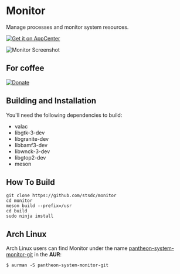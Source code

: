# Monitor
Manage processes and monitor system resources.

[![Get it on AppCenter](https://appcenter.elementary.io/badge.svg)](https://appcenter.elementary.io/com.github.stsdc.monitor)

![Monitor Screenshot](https://github.com/stsdc/monitor/raw/master/data/com.github.stsdc.monitor.screenshot.png)

## For coffee
[![Donate](https://img.shields.io/badge/Donate-PayPal-green.svg)](https://paypal.me/stsdc/10)


## Building and Installation

You'll need the following dependencies to build:
* valac
* libgtk-3-dev
* libgranite-dev
* libbamf3-dev
* libwnck-3-dev
* libgtop2-dev
* meson

## How To Build

    git clone https://github.com/stsdc/monitor
    cd monitor
    meson build --prefix=/usr
    cd build
    sudo ninja install
    
## Arch Linux
Arch Linux users can find Monitor under the name [pantheon-system-monitor-git](https://aur.archlinux.org/packages/pantheon-system-monitor-git/) in the **AUR**:

`$ aurman -S pantheon-system-monitor-git`
